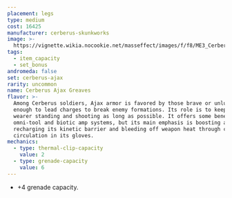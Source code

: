 ```yaml
---
placement: legs
type: medium
cost: 16425
manufacturer: cerberus-skunkworks
image: >-
  https://vignette.wikia.nocookie.net/masseffect/images/f/f8/ME3_Cerberus_Ajax_Armor.png/revision/latest?cb=20121123062420
tags:
  - item_capacity
  - set_bonus
andromeda: false
set: cerberus-ajax
rarity: uncommon
name: Cerberus Ajax Greaves
flavor: >-
  Among Cerberus soldiers, Ajax armor is favored by those brave or unlucky
  enough to lead charges to break enemy formations. Its role is to keep the
  wearer standing and shooting as long as possible. It offers some benefit to
  omni-tool and biotic amp systems, but its main emphasis is boosting and
  recharging its kinetic barrier and bleeding off weapon heat through coolant
  circulation in its gloves.
mechanics:
  - type: thermal-clip-capacity
    value: 2
  - type: grenade-capacity
    value: 6
---
```

- +4 grenade capacity.
